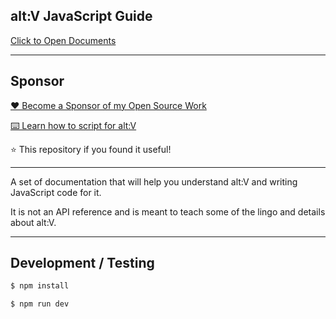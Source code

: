 ## alt:V JavaScript Guide

[Click to Open Documents](https://altv.stuyk.com/)

---

## Sponsor

[❤️ Become a Sponsor of my Open Source Work](https://github.com/sponsors/Stuyk/)

[⌨️ Learn how to script for alt:V](https://stuyk.github.io/altv-javascript-guide/)

⭐ This repository if you found it useful!

---

A set of documentation that will help you understand alt:V and writing JavaScript code for it.

It is not an API reference and is meant to teach some of the lingo and details about alt:V.

---

## Development / Testing

```sh
$ npm install
```

```sh
$ npm run dev
```
